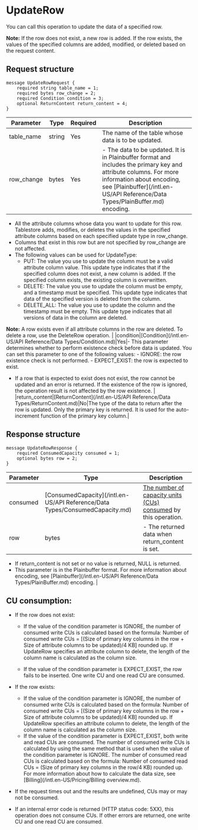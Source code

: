 # UpdateRow

You can call this operation to update the data of a specified row.

**Note:** If the row does not exist, a new row is added. If the row exists, the values of the specified columns are added, modified, or deleted based on the request content.

## Request structure

```
message UpdateRowRequest {
    required string table_name = 1;
    required bytes row_change = 2;
    required Condition condition = 3;
    optional ReturnContent return_content = 4; 
}
```

|Parameter|Type|Required|Description|
|---------|----|--------|-----------|
|table\_name|string|Yes|The name of the table whose data is to be updated. |
|row\_change|bytes|Yes|-   The data to be updated. It is in Plainbuffer format and includes the primary key and attribute columns. For more information about encoding, see [Plainbuffer](/intl.en-US/API Reference/Data Types/PlainBuffer.md) encoding.
-   All the attribute columns whose data you want to update for this row. Tablestore adds, modifies, or deletes the values in the specified attribute columns based on each specified update type in row\_change.
-   Columns that exist in this row but are not specified by row\_change are not affected.
-   The following values can be used for UpdateType:
    -   PUT: The value you use to update the column must be a valid attribute column value. This update type indicates that if the specified column does not exist, a new column is added. If the specified column exists, the existing column is overwritten.
    -   DELETE: The value you use to update the column must be empty, and a timestamp must be specified. This update type indicates that data of the specified version is deleted from the column.
    -   DELETE\_ALL: The value you use to update the column and the timestamp must be empty. This update type indicates that all versions of data in the column are deleted.

 **Note:** A row exists even if all attribute columns in the row are deleted. To delete a row, use the DeleteRow operation. |
|condition|[Condition](/intl.en-US/API Reference/Data Types/Condition.md)|Yes|-   This parameter determines whether to perform existence check before data is updated. You can set this parameter to one of the following values:
    -   IGNORE: the row existence check is not performed.
    -   EXPECT\_EXIST: the row is expected to exist.
-   If a row that is expected to exist does not exist, the row cannot be updated and an error is returned. If the existence of the row is ignored, the operation result is not affected by the row existence. |
|return\_content|[ReturnContent](/intl.en-US/API Reference/Data Types/ReturnContent.md)|No|The type of the data to return after the row is updated. Only the primary key is returned. It is used for the auto-increment function of the primary key column.|

## Response structure

```
message UpdateRowResponse {
    required ConsumedCapacity consumed = 1;
    optional bytes row = 2;
}
```

|Parameter|Type|Description|
|---------|----|-----------|
|consumed|[ConsumedCapacity](/intl.en-US/API Reference/Data Types/ConsumedCapacity.md)|[The number of capacity units \(CUs\) consumed](#title_444_bqk_2ce) by this operation.|
|row|bytes|-   The returned data when return\_content is set.
-   If return\_content is not set or no value is returned, NULL is returned.
-   This parameter is in the Plainbuffer format. For more information about encoding, see [Plainbuffer](/intl.en-US/API Reference/Data Types/PlainBuffer.md) encoding. |

## CU consumption:

-   If the row does not exist:
    -   If the value of the condition parameter is IGNORE, the number of consumed write CUs is calculated based on the formula: Number of consumed write CUs = \[\(Size of primary key columns in the row + Size of attribute columns to be updated\)/4 KB\] rounded up. If UpdateRow specifies an attribute column to delete, the length of the column name is calculated as the column size.

    -   If the value of the condition parameter is EXPECT\_EXIST, the row fails to be inserted. One write CU and one read CU are consumed.
-   If the row exists:

    -   If the value of the condition parameter is IGNORE, the number of consumed write CUs is calculated based on the formula: Number of consumed write CUs = \[\(Size of primary key columns in the row + Size of attribute columns to be updated\)/4 KB\] rounded up. If UpdateRow specifies an attribute column to delete, the length of the column name is calculated as the column size.
    -   If the value of the condition parameter is EXPECT\_EXIST, both write and read CUs are consumed. The number of consumed write CUs is calculated by using the same method that is used when the value of the condition parameter is IGNORE. The number of consumed read CUs is calculated based on the formula: Number of consumed read CUs = \(Size of primary key columns in the row/4 KB\) rounded up.
    For more information about how to calculate the data size, see [Billing](/intl.en-US/Pricing/Billing overview.md).

-   If the request times out and the results are undefined, CUs may or may not be consumed.
-   If an internal error code is returned \(HTTP status code: 5XX\), this operation does not consume CUs. If other errors are returned, one write CU and one read CU are consumed.

